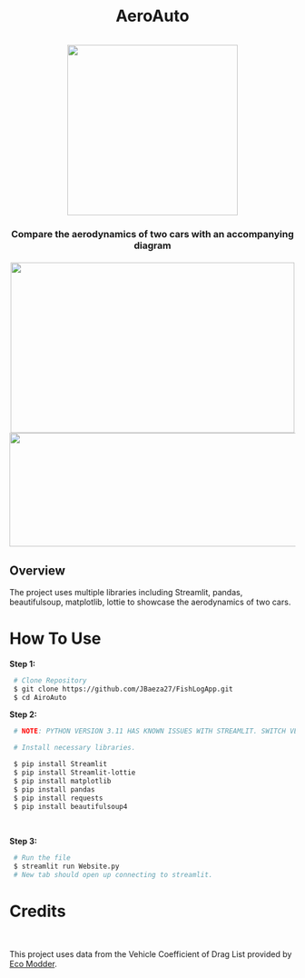 <h1 align="center">
  <br>
  AeroAuto
  <br>
  <br>
  <a><img src="https://github.com/user-attachments/assets/7f2ce19b-bfb0-4af6-a210-5ab9eb92e72d" width="300" height="300"></a>
</h1>


<h3 align="center">
  Compare the aerodynamics of two cars with an accompanying diagram
   <br>
   <br>
  <a><img src="https://github.com/user-attachments/assets/238b8581-2d7b-4ae0-8a19-8d1a30e4b4f1" width="500" height="300"></a>
  <a><img src="https://github.com/user-attachments/assets/71f5688f-822f-4997-a7be-aa0da7646fb2" width="600" height="200"></a>
</h3>

## Overview
<p> The project uses multiple libraries including Streamlit, pandas, beautifulsoup, matplotlib, lottie to showcase the aerodynamics of two cars.</p>


<h1>
  How To Use
</h1>

**Step 1:**
<br>

```bash
 # Clone Repository
 $ git clone https://github.com/JBaeza27/FishLogApp.git
 $ cd AiroAuto
```

**Step 2:**
```bash
 # NOTE: PYTHON VERSION 3.11 HAS KNOWN ISSUES WITH STREAMLIT. SWITCH VERSIONS IF NOT COMPATIBLE.

 # Install necessary libraries.

 $ pip install Streamlit
 $ pip install Streamlit-lottie
 $ pip install matplotlib
 $ pip install pandas
 $ pip install requests
 $ pip install beautifulsoup4
```

<br>

**Step 3:**

```bash
 # Run the file
 $ streamlit run Website.py
 # New tab should open up connecting to streamlit. 
```
<h1>Credits</h1>
<br>
<p>This project uses data from the Vehicle Coefficient of Drag List provided by <a href="https://ecomodder.com/wiki/Vehicle_Coefficient_of_Drag_List">Eco Modder</a>.</p> 

